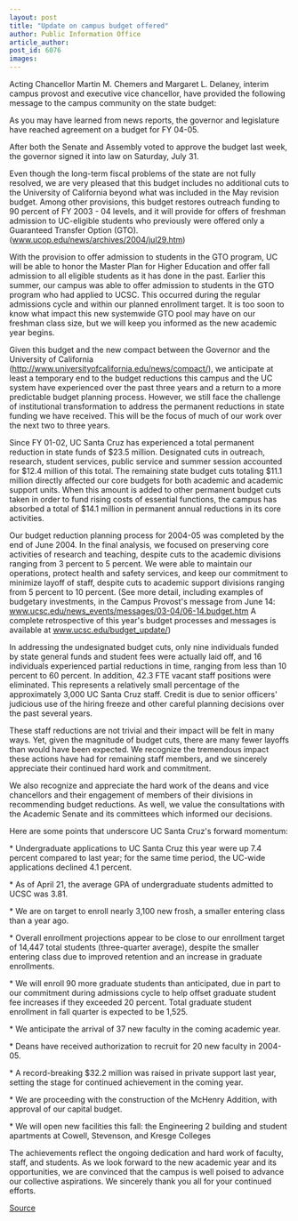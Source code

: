 ```yaml
---
layout: post
title: "Update on campus budget offered"
author: Public Information Office
article_author: 
post_id: 6076
images:
---
```


<p>
  Acting Chancellor Martin M. Chemers and Margaret L. Delaney, interim campus provost and executive vice chancellor, have provided the following message to the campus community on the state budget:<br>
</p>
<p>
  As you may have learned from news reports, the governor and legislature have reached agreement on a budget for FY 04-05.
</p>
<p>
  After both the Senate and Assembly voted to approve the budget last week, the governor signed it into law on Saturday, July 31.<br>
</p>
<p>
  Even though the long-term fiscal problems of the state are not fully resolved, we are very pleased that this budget includes no additional cuts to the University of California beyond what was included in the May revision budget. Among other provisions, this budget restores outreach funding to 90 percent of FY 2003 - 04 levels, and it will provide for offers of freshman admission to UC-eligible students who previously were offered only a Guaranteed Transfer Option (GTO). (<a href="http://www.ucop.edu/news/archives/2004/jul29.htm">www.ucop.edu/news/archives/2004/jul29.htm</a>)<br>
</p>
<p>
  With the provision to offer admission to students in the GTO program, UC will be able to honor the Master Plan for Higher Education and offer fall admission to all eligible students as it has done in the past. Earlier this summer, our campus was able to offer admission to students in the GTO program who had applied to UCSC. This occurred during the regular admissions cycle and within our planned enrollment target. It is too soon to know what impact this new systemwide GTO pool may have on our freshman class size, but we will keep you informed as the new academic year begins.<br>
</p>
<p>
  Given this budget and the new compact between the Governor and the University of California (<a href="http://www.universityofcalifornia.edu/news/compact/">http://www.universityofcalifornia.edu/news/compact/</a>), we anticipate at least a temporary end to the budget reductions this campus and the UC system have experienced over the past three years and a return to a more predictable budget planning process. However, we still face the challenge of institutional transformation to address the permanent reductions in state funding we have received. This will be the focus of much of our work over the next two to three years.<br>
</p>
<p>
  Since FY 01-02, UC Santa Cruz has experienced a total permanent reduction in state funds of $23.5 million. Designated cuts in outreach, research, student services, public service and summer session accounted for $12.4 million of this total. The remaining state budget cuts totaling $11.1 million directly affected our core budgets for both academic and academic support units. When this amount is added to other permanent budget cuts taken in order to fund rising costs of essential functions, the campus has absorbed a total of $14.1 million in permanent annual reductions in its core activities.<br>
</p>
<p>
  Our budget reduction planning process for 2004-05 was completed by the end of June 2004. In the final analysis, we focused on preserving core activities of research and teaching, despite cuts to the academic divisions ranging from 3 percent to 5 percent. We were able to maintain our operations, protect health and safety services, and keep our commitment to minimize layoff of staff, despite cuts to academic support divisions ranging from 5 percent to 10 percent. (See more detail, including examples of budgetary investments, in the Campus Provost's message from June 14: <a href="http://www.ucsc.edu/news_events/messages/03-04/06-14.budget.htm">www.ucsc.edu/news_events/messages/03-04/06-14.budget.htm</a> A complete retrospective of this year's budget processes and messages is available at <a href="http://www.ucsc.edu/budget_update/">www.ucsc.edu/budget_update/</a>)<br>
</p>
<p>
  In addressing the undesignated budget cuts, only nine individuals funded by state general funds and student fees were actually laid off, and 16 individuals experienced partial reductions in time, ranging from less than 10 percent to 60 percent. In addition, 42.3 FTE vacant staff positions were eliminated. This represents a relatively small percentage of the approximately 3,000 UC Santa Cruz staff. Credit is due to senior officers' judicious use of the hiring freeze and other careful planning decisions over the past several years.<br>
</p>
<p>
  These staff reductions are not trivial and their impact will be felt in many ways. Yet, given the magnitude of budget cuts, there are many fewer layoffs than would have been expected. We recognize the tremendous impact these actions have had for remaining staff members, and we sincerely appreciate their continued hard work and commitment.<br>
</p>
<p>
  We also recognize and appreciate the hard work of the deans and vice chancellors and their engagement of members of their divisions in recommending budget reductions. As well, we value the consultations with the Academic Senate and its committees which informed our decisions.<br>
</p>
<p>
  Here are some points that underscore UC Santa Cruz's forward momentum:<br>
</p>
<p>
  * Undergraduate applications to UC Santa Cruz this year were up 7.4 percent compared to last year; for the same time period, the UC-wide applications declined 4.1 percent.<br>
</p>
<p>
  * As of April 21, the average GPA of undergraduate students admitted to UCSC was 3.81.<br>
</p>
<p>
  * We are on target to enroll nearly 3,100 new frosh, a smaller entering class than a year ago.<br>
</p>
<p>
  * Overall enrollment projections appear to be close to our enrollment target of 14,447 total students (three-quarter average), despite the smaller entering class due to improved retention and an increase in graduate enrollments.<br>
</p>
<p>
  * We will enroll 90 more graduate students than anticipated, due in part to our commitment during admissions cycle to help offset graduate student fee increases if they exceeded 20 percent. Total graduate student enrollment in fall quarter is expected to be 1,525.<br>
</p>
<p>
  * We anticipate the arrival of 37 new faculty in the coming academic year.<br>
</p>
<p>
  * Deans have received authorization to recruit for 20 new faculty in 2004-05.<br>
</p>
<p>
  * A record-breaking $32.2 million was raised in private support last year, setting the stage for continued achievement in the coming year.<br>
</p>
<p>
  * We are proceeding with the construction of the McHenry Addition, with approval of our capital budget.<br>
</p>
<p>
  * We will open new facilities this fall: the Engineering 2 building and student apartments at Cowell, Stevenson, and Kresge Colleges<br>
</p>
<p>
  The achievements reflect the ongoing dedication and hard work of faculty, staff, and students. As we look forward to the new academic year and its opportunities, we are convinced that the campus is well poised to advance our collective aspirations. We sincerely thank you all for your continued efforts.<br>
</p>
<p><a href="http://www1.ucsc.edu/currents/04-05/07-26/test%20copy.html" title="Permalink to test%20copy">Source</a></p>
